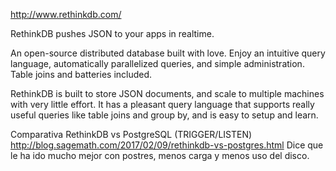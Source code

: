 http://www.rethinkdb.com/

RethinkDB pushes JSON to your apps in realtime.

An open-source distributed database built with love.
Enjoy an intuitive query language, automatically parallelized queries, and simple administration.
Table joins and batteries included.

RethinkDB is built to store JSON documents, and scale to multiple machines with very little effort. It has a pleasant query language that supports really useful queries like table joins and group by, and is easy to setup and learn.



Comparativa RethinkDB vs PostgreSQL (TRIGGER/LISTEN)
http://blog.sagemath.com/2017/02/09/rethinkdb-vs-postgres.html
Dice que le ha ido mucho mejor con postres, menos carga y menos uso del disco.
